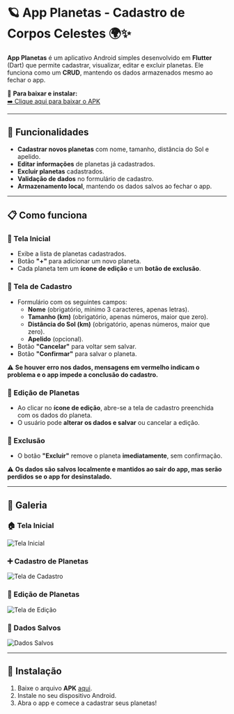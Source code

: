 # 🪐 App Planetas - Cadastro de Corpos Celestes 🌍✨  

**App Planetas** é um aplicativo Android simples desenvolvido em **Flutter** (Dart) que permite cadastrar, visualizar, editar e excluir planetas. Ele funciona como um **CRUD**, mantendo os dados armazenados mesmo ao fechar o app.  

📲 **Para baixar e instalar:**  
[➡️ Clique aqui para baixar o APK](app-planetas.apk)  

---

## 🌟 Funcionalidades  

- **Cadastrar novos planetas** com nome, tamanho, distância do Sol e apelido. 
- **Editar informações** de planetas já cadastrados.  
- **Excluir planetas** cadastrados.  
- **Validação de dados** no formulário de cadastro.  
- **Armazenamento local**, mantendo os dados salvos ao fechar o app.  

---

## 📋 Como funciona  

### 🔹 Tela Inicial  
- Exibe a lista de planetas cadastrados.  
- Botão **"+"** para adicionar um novo planeta.  
- Cada planeta tem um **ícone de edição** e um **botão de exclusão**.  

### 🔹 Tela de Cadastro  
- Formulário com os seguintes campos:  
  - **Nome** (obrigatório, mínimo 3 caracteres, apenas letras).  
  - **Tamanho (km)** (obrigatório, apenas números, maior que zero).  
  - **Distância do Sol (km)** (obrigatório, apenas números, maior que zero).  
  - **Apelido** (opcional).  
- Botão **"Cancelar"** para voltar sem salvar.  
- Botão **"Confirmar"** para salvar o planeta.  

⚠️ **Se houver erro nos dados, mensagens em vermelho indicam o problema e o app impede a conclusão do cadastro.**  

### 🔹 Edição de Planetas  
- Ao clicar no **ícone de edição**, abre-se a tela de cadastro preenchida com os dados do planeta.  
- O usuário pode **alterar os dados e salvar** ou cancelar a edição.  

### 🔹 Exclusão  
- O botão **"Excluir"** remove o planeta **imediatamente**, sem confirmação.  

⚠️ **Os dados são salvos localmente e mantidos ao sair do app, mas serão perdidos se o app for desinstalado.**  

---

## 📸 Galeria  

### 🏠 Tela Inicial  
![Tela Inicial](images/tela_inicial.jpeg)  

### ➕ Cadastro de Planetas  
![Tela de Cadastro](images/tela_cadastro.jpeg)    

### 📝 Edição de Planetas  
![Tela de Edição](images/tela_edicao.jpeg)  

### 💾 Dados Salvos  
![Dados Salvos](images/tela_dados_salvos.jpeg)  


---

## 🚀 Instalação  
1. Baixe o arquivo **APK** [aqui](app-planetas.apk).  
2. Instale no seu dispositivo Android.  
3. Abra o app e comece a cadastrar seus planetas!  

